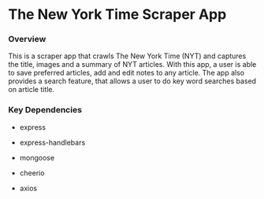 # The New York Time Scraper App

### Overview

This is a scraper app that crawls The New York Time (NYT) and captures the title, images and a summary of NYT articles. With this app, a user is able to save preferred articles, add and edit notes to any article. The app also provides a search feature, that allows a user to do key word searches based on article title.

### Key Dependencies

- express

- express-handlebars

- mongoose

- cheerio

- axios
